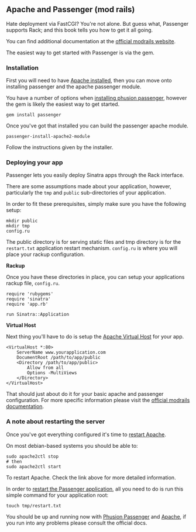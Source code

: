 Apache and Passenger (mod rails)
--------------------------------

Hate deployment via FastCGI? You're not alone. But guess what, Passenger
supports Rack; and this book tells you how to get it all going.

You can find additional documentation at the [official modrails
website](http://modrails.com/documentation.html).

The easiest way to get started with Passenger is via the gem.

### Installation

First you will need to have [Apache
installed](http://httpd.apache.org/docs/2.2/install.html), then you can move
onto installing passenger and the apache passenger module.

You have a number of options when [installing phusion
passenger](http://modrails.com/documentation/Users%20guide%20Apache.html#_installing_upgrading_and_uninstalling_phusion_passenger),
however the gem is likely the easiest way to get started.

    gem install passenger

Once you've got that installed you can build the passenger apache module.

    passenger-install-apache2-module

Follow the instructions given by the installer.

### Deploying your app 

Passenger lets you easily deploy Sinatra apps through the Rack interface.

There are some assumptions made about your application, however, particularly
the `tmp` and `public` sub-directories of your application.

In order to fit these prerequisites, simply make sure you have the following
setup:

    mkdir public
    mkdir tmp
    config.ru

The public directory is for serving static files and tmp directory is for the
`restart.txt` application restart mechanism. `config.ru` is where you will
place your rackup configuration.

**Rackup**

Once you have these directories in place, you can setup your applications
rackup file, `config.ru`.

    require 'rubygems'
    require 'sinatra'
    require 'app.rb'

    run Sinatra::Application 

**Virtual Host**

Next thing you'll have to do is setup the [Apache Virtual
Host](http://httpd.apache.org/docs/2.2/vhosts/) for your app.

    <VirtualHost *:80>
        ServerName www.yourapplication.com
        DocumentRoot /path/to/app/public
        <Directory /path/to/app/public>
            Allow from all
            Options -MultiViews
        </Directory>
    </VirtualHost>    

That should just about do it for your basic apache and passenger configuration.
For more specific information please visit the [official modrails
documentation](http://modrails.com/documentation/Users%20guide%20Apache.html).

### A note about restarting the server

Once you've got everything configured it's time to [restart
Apache](http://httpd.apache.org/docs/2.2/stopping.html).

On most debian-based systems you should be able to:

    sudo apache2ctl stop
    # then
    sudo apache2ctl start

To restart Apache. Check the link above for more detailed information.

In order to [restart the Passenger
application](http://www.modrails.com/documentation/Users%20guide%20Apache.html#_redeploying_restarting_the_ruby_on_rails_application),
all you need to do is run this simple command for your application root:

    touch tmp/restart.txt

You should be up and running now with [Phusion Passenger](http://modrails.com/)
and [Apache](http://httpd.apache.org/), if you run into any problems please
consult the official docs.

